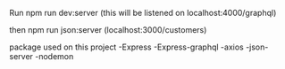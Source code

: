 Run npm run dev:server (this will be listened on localhost:4000/graphql)

then npm run json:server (localhost:3000/customers)

package used on this project
 -Express
 -Express-graphql
 -axios
 -json-server
 -nodemon
